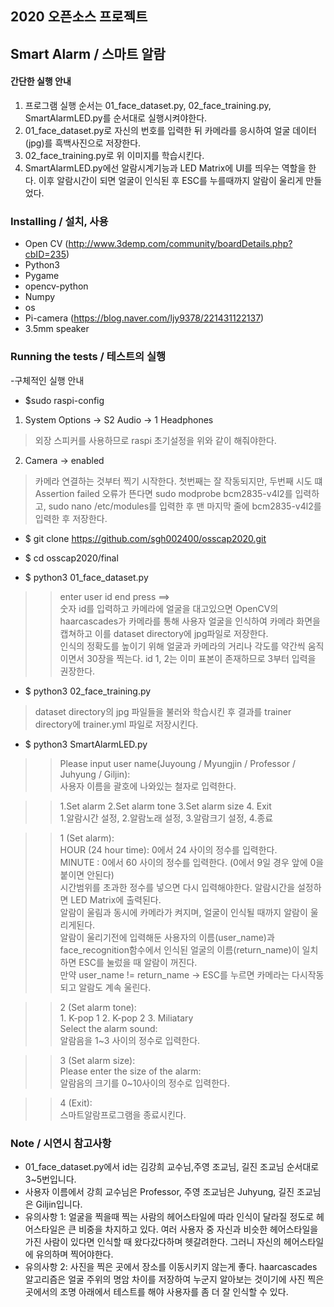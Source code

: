 ## 2020 오픈소스 프로젝트
## Smart Alarm / 스마트 알람


#### 간단한 실행 안내
1. 프로그램 실행 순서는 01_face_dataset.py, 02_face_training.py, SmartAlarmLED.py를 순서대로 실행시켜야한다. 
2. 01_face_dataset.py로 자신의 번호를 입력한 뒤 카메라를 응시하여 얼굴 데이터(jpg)를 흑백사진으로 저장한다.
3. 02_face_training.py로 위 이미지를 학습시킨다. 
4. SmartAlarmLED.py에선 알람시계기능과 LED Matrix에 UI를 띄우는 역할을 한다. 이후 알람시간이 되면 얼굴이 인식된 후 ESC를 누를때까지 알람이 울리게 만들었다.

### Installing / 설치, 사용

- Open CV (http://www.3demp.com/community/boardDetails.php?cbID=235)
- Python3
- Pygame
- opencv-python
- Numpy
- os
- Pi-camera (https://blog.naver.com/ljy9378/221431122137)
- 3.5mm speaker

### Running the tests / 테스트의 실행
-구체적인 실행 안내

- $sudo raspi-config
1. System Options -> S2 Audio -> 1 Headphones
> 외장 스피커를 사용하므로 raspi 초기설정을 위와 같이 해줘야한다.

2. Camera -> enabled 
> 카메라 연결하는 것부터 찍기 시작한다. 첫번째는 잘 작동되지만, 두번째 시도 떄 Assertion failed 오류가 뜬다면 sudo modprobe bcm2835-v4l2를 입력하고, sudo nano /etc/modules를 입력한 후 맨 마지막 줄에 bcm2835-v4l2를 입력한 후 저장한다.

- $ git clone https://github.com/sgh002400/osscap2020.git

- $ cd osscap2020/final

- $ python3 01_face_dataset.py
>   >enter user id end press <return> ==>     
  숫자 id를 입력하고 카메라에 얼굴을 대고있으면 OpenCV의 haarcascades가 카메라를 통해 사용자 얼굴을 인식하여 카메라 화면을 캡쳐하고 이를 dataset directory에 jpg파일로 저장한다.   
  인식의 정확도를 높이기 위해 얼굴과 카메라의 거리나 각도를 약간씩 움직이면서 30장을 찍는다. id 1, 2는 이미 표본이 존재하므로 3부터 입력을 권장한다.

- $ python3 02_face_training.py
>  dataset directory의 jpg 파일들을 불러와 학습시킨 후 결과를 trainer directory에 trainer.yml 파일로 저장시킨다.

- $ python3 SmartAlarmLED.py
>   > Please input user name(Juyoung / Myungjin / Professor / Juhyung / Giljin):      
  사용자 이름을 괄호에 나와있는 철자로 입력한다.  
  
>   > 1.Set alarm   2.Set alarm tone  3.Set alarm size   4. Exit      
  1.알람시간 설정, 2.알람노래 설정, 3.알람크기 설정, 4.종료

>   > 1 (Set alarm):    
     HOUR (24 hour time): 0에서 24 사이의 정수를 입력한다.      
     MINUTE : 0에서 60 사이의 정수를 입력한다. (0에서 9일 경우 앞에 0을 붙이면 안된다)      
     시간범위를 초과한 정수를 넣으면 다시 입력해야한다. 알람시간을 설정하면 LED Matrix에 출력된다.   
      알람이 울림과 동시에 카메라가 켜지며, 얼굴이 인식될 때까지 알람이 울리게된다.    
      알람이 울리기전에 입력해둔 사용자의 이름(user_name)과 face_recognition함수에서 인식된 얼굴의 이름(return_name)이 일치하면 ESC를 눌렀을 때 알람이 꺼진다.   
      만약 user_name != return_name -> ESC를 누르면 카메라는 다시작동되고 알람도 계속 울린다.

>   > 2 (Set alarm tone):   
      1. K-pop 1  2. K-pop 2  3. Miliatary   
      Select the alarm sound:   
      알람음을 1~3 사이의 정수로 입력한다.
    
>   > 3 (Set alarm size):   
      Please enter the size of the alarm:   
      알람음의 크기를 0~10사이의 정수로 입력한다.

>   > 4 (Exit):   
      스마트알람프로그램을 종료시킨다.

### Note / 시연시 참고사항
- 01_face_dataset.py에서 id는 김강희 교수님,주영 조교님, 길진 조교님 순서대로 3~5번입니다.
- 사용자 이름에서 강희 교수님은 Professor, 주영 조교님은 Juhyung, 길진 조교님은 Giljin입니다.
- 유의사항 1: 얼굴을 찍을때 찍는 사람의 헤어스타일에 따라 인식이 달라질 정도로 헤어스타일은 큰 비중을 차지하고 있다. 여러 사용자 중 자신과 비슷한 헤어스타일을 가진 사람이 있다면 인식할 때 왔다갔다하며 헷갈려한다. 그러니 자신의 헤어스타일에 유의하며 찍어야한다.
- 유의사항 2: 사진을 찍은 곳에서 장소를 이동시키지 않는게 좋다. haarcascades 알고리즘은 얼굴 주위의 명암 차이를 저장하여 누군지 알아보는 것이기에 사진 찍은 곳에서의 조명 아래에서 테스트를 해야 사용자를 좀 더 잘 인식할 수 있다.
